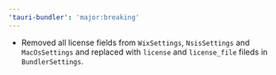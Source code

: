 ```yaml
---
'tauri-bundler': 'major:breaking'
---
```


- Removed all license fields from `WixSettings`, `NsisSettings` and `MacOsSettings` and replaced with `license` and `license_file` fileds in `BundlerSettings`.
